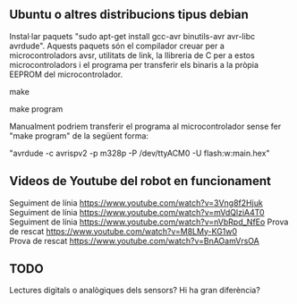 Ubuntu o altres distribucions tipus debian
-------------------------------------------
Instal·lar paquets "sudo apt-get install gcc-avr binutils-avr avr-libc avrdude". Aquests paquets són el compilador creuar per a microcontroladors avsr, utilitats de link, la llibreria de C per a estos microcontroladors i el programa per transferir els binaris a la pròpia EEPROM del microcontrolador.

make

make program

Manualment podriem transferir el programa al microcontrolador sense fer "make program" de la següent forma:

"avrdude -c avrispv2 -p m328p -P /dev/ttyACM0 -U flash:w:main.hex"


Videos de Youtube del robot en funcionament
---------------------------------------------

Seguiment de línia https://www.youtube.com/watch?v=3Vng8f2Hjuk
Seguiment de línia https://www.youtube.com/watch?v=mVdQlziA4T0
Seguiment de línia https://www.youtube.com/watch?v=nVbRpd_NfEo
Prova de rescat https://www.youtube.com/watch?v=M8LMy-KG1w0  
Prova de rescat https://www.youtube.com/watch?v=BnAOamVrsOA

TODO
----
Lectures digitals o analògiques dels sensors?
Hi ha gran diferència?
